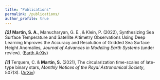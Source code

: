 ```yaml
---
title: "Publications"
permalink: /publications/
author_profile: true
---
```


***[2]*** **Martin, S. A.**, Manucharyan, G. E., & Klein, P. (2022), Synthesizing Sea Surface Temperature and Satellite Altimetry Observations Using Deep Learning Improves the Accuracy and Resolution of Gridded Sea Surface Height Anomalies, *Journal of Advances in Modeling Earth Systems* (under review). ([Earth ArXiv](https://doi.org/10.31223/X50Q0N))

***[1]*** Terquem, C. & **Martin, S.** (2021), The circularization time-scales of late-type binary stars, *Monthly Notices of the Royal Astronomical Society*, 507(3). ([ArXiv](https://arxiv.org/abs/2109.02680))
